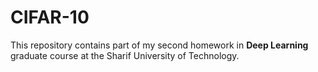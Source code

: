 # CIFAR-10
This repository contains part of my second homework in **Deep Learning** graduate course at the Sharif University of Technology.


